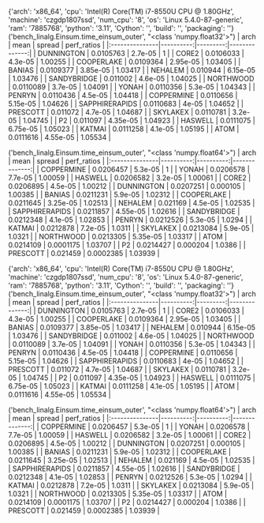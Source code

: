 {'arch': 'x86_64', 'cpu': 'Intel(R) Core(TM) i7-8550U CPU @ 1.80GHz', 'machine': 'czgdp1807ssd', 'num_cpu': '8', 'os': 'Linux 5.4.0-87-generic', 'ram': '7885768', 'python': '3.11', 'Cython': '', 'build': '', 'packaging': ''}
('bench_linalg.Einsum.time_einsum_outer', "<class 'numpy.float32'>")
| arch           |      mean |   spread |   perf_ratios |
|:---------------|----------:|---------:|--------------:|
| DUNNINGTON     | 0.0105763 | 2.7e-05  |       1       |
| CORE2          | 0.0106033 | 4.3e-05  |       1.00255 |
| COOPERLAKE     | 0.0109364 | 2.95e-05 |       1.03405 |
| BANIAS         | 0.0109377 | 3.85e-05 |       1.03417 |
| NEHALEM        | 0.010944  | 6.15e-05 |       1.03476 |
| SANDYBRIDGE    | 0.011002  | 4.6e-05  |       1.04025 |
| NORTHWOOD      | 0.0110089 | 3.7e-05  |       1.04091 |
| YONAH          | 0.0110356 | 5.3e-05  |       1.04343 |
| PENRYN         | 0.0110436 | 4.5e-05  |       1.04418 |
| COPPERMINE     | 0.0110656 | 5.15e-05 |       1.04626 |
| SAPPHIRERAPIDS | 0.0110683 | 4e-05    |       1.04652 |
| PRESCOTT       | 0.011072  | 4.7e-05  |       1.04687 |
| SKYLAKEX       | 0.0110781 | 3.2e-05  |       1.04745 |
| P2             | 0.011097  | 4.35e-05 |       1.04923 |
| HASWELL        | 0.0111075 | 6.75e-05 |       1.05023 |
| KATMAI         | 0.0111258 | 4.1e-05  |       1.05195 |
| ATOM           | 0.0111616 | 4.55e-05 |       1.05534 |

('bench_linalg.Einsum.time_einsum_outer', "<class 'numpy.float64'>")
| arch           |      mean |    spread |   perf_ratios |
|:---------------|----------:|----------:|--------------:|
| COPPERMINE     | 0.0206457 | 5.3e-05   |       1       |
| YONAH          | 0.0206578 | 7.7e-05   |       1.00059 |
| HASWELL        | 0.0206582 | 3.2e-05   |       1.00061 |
| CORE2          | 0.0206895 | 4.5e-05   |       1.00212 |
| DUNNINGTON     | 0.0207251 | 0.000105  |       1.00385 |
| BANIAS         | 0.0211231 | 5.9e-05   |       1.02312 |
| COOPERLAKE     | 0.0211645 | 3.25e-05  |       1.02513 |
| NEHALEM        | 0.021169  | 4.5e-05   |       1.02535 |
| SAPPHIRERAPIDS | 0.0211857 | 4.55e-05  |       1.02616 |
| SANDYBRIDGE    | 0.0212348 | 4.1e-05   |       1.02853 |
| PENRYN         | 0.0212526 | 5.3e-05   |       1.0294  |
| KATMAI         | 0.0212878 | 7.2e-05   |       1.0311  |
| SKYLAKEX       | 0.0213084 | 5.9e-05   |       1.0321  |
| NORTHWOOD      | 0.0213305 | 5.35e-05  |       1.03317 |
| ATOM           | 0.0214109 | 0.0001175 |       1.03707 |
| P2             | 0.0214427 | 0.000204  |       1.0386  |
| PRESCOTT       | 0.021459  | 0.0002385 |       1.03939 |

{'arch': 'x86_64', 'cpu': 'Intel(R) Core(TM) i7-8550U CPU @ 1.80GHz', 'machine': 'czgdp1807ssd', 'num_cpu': '8', 'os': 'Linux 5.4.0-87-generic', 'ram': '7885768', 'python': '3.11', 'Cython': '', 'build': '', 'packaging': ''}
('bench_linalg.Einsum.time_einsum_outer', "<class 'numpy.float32'>")
| arch           |      mean |   spread |   perf_ratios |
|:---------------|----------:|---------:|--------------:|
| DUNNINGTON     | 0.0105763 | 2.7e-05  |       1       |
| CORE2          | 0.0106033 | 4.3e-05  |       1.00255 |
| COOPERLAKE     | 0.0109364 | 2.95e-05 |       1.03405 |
| BANIAS         | 0.0109377 | 3.85e-05 |       1.03417 |
| NEHALEM        | 0.010944  | 6.15e-05 |       1.03476 |
| SANDYBRIDGE    | 0.011002  | 4.6e-05  |       1.04025 |
| NORTHWOOD      | 0.0110089 | 3.7e-05  |       1.04091 |
| YONAH          | 0.0110356 | 5.3e-05  |       1.04343 |
| PENRYN         | 0.0110436 | 4.5e-05  |       1.04418 |
| COPPERMINE     | 0.0110656 | 5.15e-05 |       1.04626 |
| SAPPHIRERAPIDS | 0.0110683 | 4e-05    |       1.04652 |
| PRESCOTT       | 0.011072  | 4.7e-05  |       1.04687 |
| SKYLAKEX       | 0.0110781 | 3.2e-05  |       1.04745 |
| P2             | 0.011097  | 4.35e-05 |       1.04923 |
| HASWELL        | 0.0111075 | 6.75e-05 |       1.05023 |
| KATMAI         | 0.0111258 | 4.1e-05  |       1.05195 |
| ATOM           | 0.0111616 | 4.55e-05 |       1.05534 |

('bench_linalg.Einsum.time_einsum_outer', "<class 'numpy.float64'>")
| arch           |      mean |    spread |   perf_ratios |
|:---------------|----------:|----------:|--------------:|
| COPPERMINE     | 0.0206457 | 5.3e-05   |       1       |
| YONAH          | 0.0206578 | 7.7e-05   |       1.00059 |
| HASWELL        | 0.0206582 | 3.2e-05   |       1.00061 |
| CORE2          | 0.0206895 | 4.5e-05   |       1.00212 |
| DUNNINGTON     | 0.0207251 | 0.000105  |       1.00385 |
| BANIAS         | 0.0211231 | 5.9e-05   |       1.02312 |
| COOPERLAKE     | 0.0211645 | 3.25e-05  |       1.02513 |
| NEHALEM        | 0.021169  | 4.5e-05   |       1.02535 |
| SAPPHIRERAPIDS | 0.0211857 | 4.55e-05  |       1.02616 |
| SANDYBRIDGE    | 0.0212348 | 4.1e-05   |       1.02853 |
| PENRYN         | 0.0212526 | 5.3e-05   |       1.0294  |
| KATMAI         | 0.0212878 | 7.2e-05   |       1.0311  |
| SKYLAKEX       | 0.0213084 | 5.9e-05   |       1.0321  |
| NORTHWOOD      | 0.0213305 | 5.35e-05  |       1.03317 |
| ATOM           | 0.0214109 | 0.0001175 |       1.03707 |
| P2             | 0.0214427 | 0.000204  |       1.0386  |
| PRESCOTT       | 0.021459  | 0.0002385 |       1.03939 |

